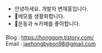 
- 안녕하세요. 개발자 변재홍입니다.
- 📄메모를 생활화합니다.
- 💪운동과 ☕️카페를 좋아합니다.

Blog : https://honggom.tistory.com/<br>
Email : jaehongbyeon98@gmail.com


